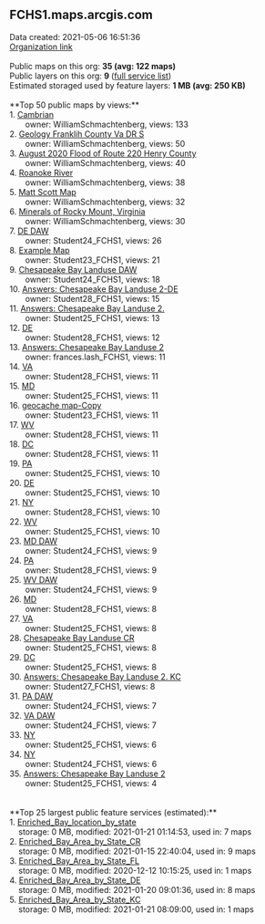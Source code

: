 <h2>FCHS1.maps.arcgis.com</h2> Data created: 2021-05-06 16:51:36 <br /><a target='new' href='https://FCHS1.maps.arcgis.com'>Organization link</a><br /><br />Public maps on this org: <b>35 (avg: 122 maps)</b><br />Public layers on this org: <b>9 </b>(<a target='new' href='https://services.arcgis.com/1GTiVZzB9CposysV/ArcGIS/rest/services'>full service list</a>)<br />Estimated storaged used by feature layers: <b>1 MB (avg: 250 KB)</b><br /><br />**Top 50 public maps by views:**<br />  1. <a target='new' href='https://www.arcgis.com/home/item.html?id=d5703cf7d0c24836bcc9372e86179165'>Cambrian </a> <br />  &nbsp;&nbsp;&nbsp;&nbsp; &nbsp;&nbsp;owner: WilliamSchmachtenberg, views: 133<br />  2. <a target='new' href='https://www.arcgis.com/home/item.html?id=eb7d9b5459e144fdbe1028056ca8adf9'>Geology Franklih County Va DR S</a> <br />  &nbsp;&nbsp;&nbsp;&nbsp; &nbsp;&nbsp;owner: WilliamSchmachtenberg, views: 50<br />  3. <a target='new' href='https://www.arcgis.com/home/item.html?id=5c7eb748ea104309a19b3633b90c9db2'>August 2020 Flood of Route 220 Henry County</a> <br />  &nbsp;&nbsp;&nbsp;&nbsp; &nbsp;&nbsp;owner: WilliamSchmachtenberg, views: 40<br />  4. <a target='new' href='https://www.arcgis.com/home/item.html?id=5e55eec28f5047ec80b0aa54c2c95f3e'>Roanoke River</a> <br />  &nbsp;&nbsp;&nbsp;&nbsp; &nbsp;&nbsp;owner: WilliamSchmachtenberg, views: 38<br />  5. <a target='new' href='https://www.arcgis.com/home/item.html?id=a99746626deb407ab4034f644232acfe'>Matt Scott Map</a> <br />  &nbsp;&nbsp;&nbsp;&nbsp; &nbsp;&nbsp;owner: WilliamSchmachtenberg, views: 32<br />  6. <a target='new' href='https://www.arcgis.com/home/item.html?id=4fafa0a95f1c4704a04df14a9fe09227'>Minerals of Rocky Mount, Virginia</a> <br />  &nbsp;&nbsp;&nbsp;&nbsp; &nbsp;&nbsp;owner: WilliamSchmachtenberg, views: 30<br />  7. <a target='new' href='https://www.arcgis.com/home/item.html?id=afb3aea51fc84a57844167b530f8b993'>DE    DAW</a> <br />  &nbsp;&nbsp;&nbsp;&nbsp; &nbsp;&nbsp;owner: Student24_FCHS1, views: 26<br />  8. <a target='new' href='https://www.arcgis.com/home/item.html?id=f7e0791321b04ab89c410ea1b3ddfc1f'>Example Map</a> <br />  &nbsp;&nbsp;&nbsp;&nbsp; &nbsp;&nbsp;owner: Student23_FCHS1, views: 21<br />  9. <a target='new' href='https://www.arcgis.com/home/item.html?id=4572ec20b947432f83765d58ed054e97'>Chesapeake Bay Landuse DAW</a> <br />  &nbsp;&nbsp;&nbsp;&nbsp; &nbsp;&nbsp;owner: Student24_FCHS1, views: 18<br />  10. <a target='new' href='https://www.arcgis.com/home/item.html?id=741732fca5c74f508917ca04e74e2546'>Answers: Chesapeake Bay Landuse 2-DE</a> <br />  &nbsp;&nbsp;&nbsp;&nbsp; &nbsp;&nbsp;owner: Student28_FCHS1, views: 15<br />  11. <a target='new' href='https://www.arcgis.com/home/item.html?id=f828969441024ce98b65ec24e6081467'>Answers: Chesapeake Bay Landuse 2.</a> <br />  &nbsp;&nbsp;&nbsp;&nbsp; &nbsp;&nbsp;owner: Student25_FCHS1, views: 13<br />  12. <a target='new' href='https://www.arcgis.com/home/item.html?id=e6435c71e318401b96a6e73ff945e4c5'>DE</a> <br />  &nbsp;&nbsp;&nbsp;&nbsp; &nbsp;&nbsp;owner: Student28_FCHS1, views: 12<br />  13. <a target='new' href='https://www.arcgis.com/home/item.html?id=99ce1c2880f44278beede0df563885da'>Answers: Chesapeake Bay Landuse 2</a> <br />  &nbsp;&nbsp;&nbsp;&nbsp; &nbsp;&nbsp;owner: frances.lash_FCHS1, views: 11<br />  14. <a target='new' href='https://www.arcgis.com/home/item.html?id=3dceeb3464f24135bd5fc3f4fcafcbfe'>VA</a> <br />  &nbsp;&nbsp;&nbsp;&nbsp; &nbsp;&nbsp;owner: Student28_FCHS1, views: 11<br />  15. <a target='new' href='https://www.arcgis.com/home/item.html?id=db794ff17920447e9b8db8cca8cb6f7e'>MD</a> <br />  &nbsp;&nbsp;&nbsp;&nbsp; &nbsp;&nbsp;owner: Student25_FCHS1, views: 11<br />  16. <a target='new' href='https://www.arcgis.com/home/item.html?id=b7497e715bca40159c95196f4a787ce5'>geocache map-Copy</a> <br />  &nbsp;&nbsp;&nbsp;&nbsp; &nbsp;&nbsp;owner: Student23_FCHS1, views: 11<br />  17. <a target='new' href='https://www.arcgis.com/home/item.html?id=b0b6ac6ce9e2465da4dd34cf47546855'>WV</a> <br />  &nbsp;&nbsp;&nbsp;&nbsp; &nbsp;&nbsp;owner: Student28_FCHS1, views: 11<br />  18. <a target='new' href='https://www.arcgis.com/home/item.html?id=0ebbe124189e4a8d96cbda450cf45daa'>DC</a> <br />  &nbsp;&nbsp;&nbsp;&nbsp; &nbsp;&nbsp;owner: Student28_FCHS1, views: 11<br />  19. <a target='new' href='https://www.arcgis.com/home/item.html?id=be5dbd30c8184c1c824ac476171775bf'>PA</a> <br />  &nbsp;&nbsp;&nbsp;&nbsp; &nbsp;&nbsp;owner: Student25_FCHS1, views: 10<br />  20. <a target='new' href='https://www.arcgis.com/home/item.html?id=7957805c100d487ebcb6c9d71094e137'>DE</a> <br />  &nbsp;&nbsp;&nbsp;&nbsp; &nbsp;&nbsp;owner: Student25_FCHS1, views: 10<br />  21. <a target='new' href='https://www.arcgis.com/home/item.html?id=e95c6fb023274ba29e70d973e325e3bd'>NY</a> <br />  &nbsp;&nbsp;&nbsp;&nbsp; &nbsp;&nbsp;owner: Student28_FCHS1, views: 10<br />  22. <a target='new' href='https://www.arcgis.com/home/item.html?id=a739b0a9661041bdb3a222b6b890d5c6'>WV</a> <br />  &nbsp;&nbsp;&nbsp;&nbsp; &nbsp;&nbsp;owner: Student25_FCHS1, views: 10<br />  23. <a target='new' href='https://www.arcgis.com/home/item.html?id=4918902e5861413eb57fa1423388ddf8'> MD    DAW</a> <br />  &nbsp;&nbsp;&nbsp;&nbsp; &nbsp;&nbsp;owner: Student24_FCHS1, views: 9<br />  24. <a target='new' href='https://www.arcgis.com/home/item.html?id=dbce24be12b7419e94d6ade6cb3e72f6'>PA</a> <br />  &nbsp;&nbsp;&nbsp;&nbsp; &nbsp;&nbsp;owner: Student28_FCHS1, views: 9<br />  25. <a target='new' href='https://www.arcgis.com/home/item.html?id=e9ff362fc49c4a4f84d6f263b1f7128e'>WV    DAW</a> <br />  &nbsp;&nbsp;&nbsp;&nbsp; &nbsp;&nbsp;owner: Student24_FCHS1, views: 9<br />  26. <a target='new' href='https://www.arcgis.com/home/item.html?id=1cc45a84f6e4411698e4823ce05534a4'>MD</a> <br />  &nbsp;&nbsp;&nbsp;&nbsp; &nbsp;&nbsp;owner: Student28_FCHS1, views: 8<br />  27. <a target='new' href='https://www.arcgis.com/home/item.html?id=531fbe12a8a542f9ba86c6197b566351'>VA</a> <br />  &nbsp;&nbsp;&nbsp;&nbsp; &nbsp;&nbsp;owner: Student25_FCHS1, views: 8<br />  28. <a target='new' href='https://www.arcgis.com/home/item.html?id=a7af242680b44276abfcf53f4c1d5312'>Chesapeake Bay Landuse CR</a> <br />  &nbsp;&nbsp;&nbsp;&nbsp; &nbsp;&nbsp;owner: Student25_FCHS1, views: 8<br />  29. <a target='new' href='https://www.arcgis.com/home/item.html?id=2efad7bafc63405abd42ffa32e273a19'>DC</a> <br />  &nbsp;&nbsp;&nbsp;&nbsp; &nbsp;&nbsp;owner: Student25_FCHS1, views: 8<br />  30. <a target='new' href='https://www.arcgis.com/home/item.html?id=84f7f217206a40ddbc3b01556b89b855'>Answers: Chesapeake Bay Landuse 2. KC</a> <br />  &nbsp;&nbsp;&nbsp;&nbsp; &nbsp;&nbsp;owner: Student27_FCHS1, views: 8<br />  31. <a target='new' href='https://www.arcgis.com/home/item.html?id=ac091e6cb6194d2d8419fff6c48c2cfd'>PA    DAW</a> <br />  &nbsp;&nbsp;&nbsp;&nbsp; &nbsp;&nbsp;owner: Student24_FCHS1, views: 7<br />  32. <a target='new' href='https://www.arcgis.com/home/item.html?id=552cd16e3df541aba05bbf0b463742ca'>VA    DAW</a> <br />  &nbsp;&nbsp;&nbsp;&nbsp; &nbsp;&nbsp;owner: Student24_FCHS1, views: 7<br />  33. <a target='new' href='https://www.arcgis.com/home/item.html?id=ea681c99c2a94660a660acaf2645e2db'>NY</a> <br />  &nbsp;&nbsp;&nbsp;&nbsp; &nbsp;&nbsp;owner: Student25_FCHS1, views: 6<br />  34. <a target='new' href='https://www.arcgis.com/home/item.html?id=14102d51526f42e2b2117aabdf33a6b5'>NY</a> <br />  &nbsp;&nbsp;&nbsp;&nbsp; &nbsp;&nbsp;owner: Student24_FCHS1, views: 6<br />  35. <a target='new' href='https://www.arcgis.com/home/item.html?id=817d22c1859a4a72ba08e88cadec44ff'>Answers: Chesapeake Bay Landuse 2</a> <br />  &nbsp;&nbsp;&nbsp;&nbsp; &nbsp;&nbsp;owner: Student25_FCHS1, views: 4<br /><br /><br />**Top 25 largest public feature services (estimated):**<br /> 1. <a target='new' href='https://www.arcgis.com/home/item.html?id=dee517de66bc4750aab30f2fe50cf69f'>Enriched_Bay_location_by_state</a><br /> &nbsp;&nbsp;&nbsp;&nbsp;storage: 0 MB, modified: 2021-01-21 01:14:53,  used in: 7 maps<br /> 2. <a target='new' href='https://www.arcgis.com/home/item.html?id=0eb96938123d4259b1fd4e0880798a63'>Enriched_Bay_Area_by_State_CR</a><br /> &nbsp;&nbsp;&nbsp;&nbsp;storage: 0 MB, modified: 2021-01-15 22:40:04,  used in: 9 maps<br /> 3. <a target='new' href='https://www.arcgis.com/home/item.html?id=4637a7584265406ba1f96a23ac20a64b'>Enriched_Bay_Area_by_State_FL</a><br /> &nbsp;&nbsp;&nbsp;&nbsp;storage: 0 MB, modified: 2020-12-12 10:15:25,  used in: 1 maps<br /> 4. <a target='new' href='https://www.arcgis.com/home/item.html?id=c8c10b6116b84b8a82f401d0142e1696'>Enriched_Bay_Area_by_State_DE</a><br /> &nbsp;&nbsp;&nbsp;&nbsp;storage: 0 MB, modified: 2021-01-20 09:01:36,  used in: 8 maps<br /> 5. <a target='new' href='https://www.arcgis.com/home/item.html?id=aa899e0bc20449509dfbe09a7d454d31'>Enriched_Bay_Area_by_State_KC</a><br /> &nbsp;&nbsp;&nbsp;&nbsp;storage: 0 MB, modified: 2021-01-21 08:09:00,  used in: 1 maps<br />